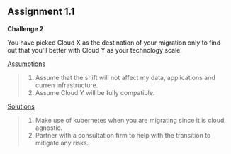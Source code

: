 ## Assignment 1.1

**Challenge 2**

You have picked Cloud X as the destination of your migration only to find out that you'll better with Cloud Y as your technology scale.

<ins>Assumptions</ins> 
> 1. Assume that the shift will not affect my data, applications and curren infrastructure.
> 2. Assume Cloud Y will be fully compatible.

<ins>Solutions</ins>
> 1. Make use of kubernetes when you are migrating since it is cloud agnostic.
> 2. Partner with a consultation firm to help with the transition to mitigate any risks.
